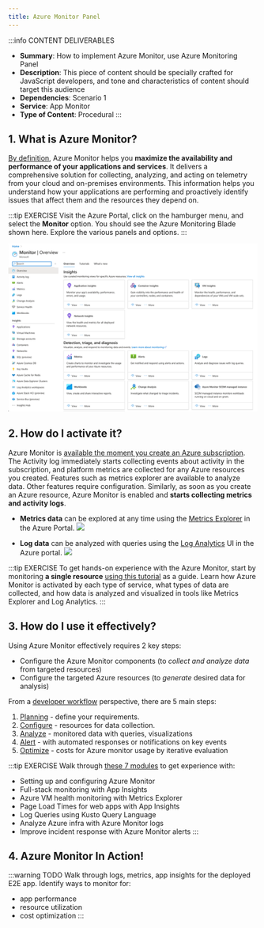 ```yaml
---
title: Azure Monitor Panel
---
```


:::info CONTENT DELIVERABLES

- **Summary**: How to implement Azure Monitor, use Azure Monitoring Panel
- **Description**: This piece of content should be specially crafted for JavaScript developers, and tone and characteristics of content should target this audience
- **Dependencies**: Scenario 1
- **Service**: App Monitor
- **Type of Content**: Procedural
  :::

## 1. What is Azure Monitor?

[By definition](https://learn.microsoft.com/en-us/azure/azure-monitor/overview), Azure Monitor helps you **maximize the availability and performance of your applications and services**. It delivers a comprehensive solution for collecting, analyzing, and acting on telemetry from your cloud and on-premises environments. This information helps you understand how your applications are performing and proactively identify issues that affect them and the resources they depend on.

:::tip EXERCISE
Visit the Azure Portal, click on the hamburger menu, and select the **Monitor** option. You should see the Azure Monitoring Blade shown here. Explore the various panels and options.
:::

![](./monitor/azure-monitor-blade.png)

## 2. How do I activate it?

Azure Monitor is [available the moment you create an Azure subscription](https://learn.microsoft.com/en-us/azure/azure-monitor/getting-started). The Activity log immediately starts collecting events about activity in the subscription, and platform metrics are collected for any Azure resources you created. Features such as metrics explorer are available to analyze data. Other features require configuration. Similarly, as soon as you create an Azure resource, Azure Monitor is enabled and **starts collecting metrics and activity logs**.

- **Metrics data** can be explored at any time using the [Metrics Explorer](https://learn.microsoft.com/en-us/azure/azure-monitor/essentials/metrics-charts) in the Azure Portal.
  ![](https://learn.microsoft.com/en-us/azure/azure-monitor/media/overview/metrics.png)

- **Log data** can be analyzed with queries using the [Log Analytics](https://learn.microsoft.com/en-us/azure/azure-monitor/logs/log-query-overview) UI in the Azure portal.
  ![](https://learn.microsoft.com/en-us/azure/azure-monitor/media/overview/logs.png)

:::tip EXERCISE
To get hands-on experience with the Azure Monitor, start by monitoring **a single resource** [using this tutorial](https://learn.microsoft.com/en-us/azure/azure-monitor/essentials/monitor-azure-resource) as a guide. Learn how Azure Monitor is activated by each type of service, what types of data are collected, and how data is analyzed and visualized in tools like Metrics Explorer and Log Analytics.
:::

## 3. How do I use it effectively?

Using Azure Monitor effectively requires 2 key steps:

- Configure the Azure Monitor components (to _collect and analyze data_ from targeted resources)
- Configure the targeted Azure resources (to _generate_ desired data for analysis)

From a [developer workflow](https://learn.microsoft.com/en-us/azure/azure-monitor/getting-started#getting-started-workflow) perspective, there are 5 main steps:

1.  [Planning](https://learn.microsoft.com/en-us/azure/azure-monitor/best-practices-plan) - define your requirements.
2.  [Configure](https://learn.microsoft.com/en-us/azure/azure-monitor/best-practices-data-collection) - resources for data collection.
3.  [Analyze](https://learn.microsoft.com/en-us/azure/azure-monitor/best-practices-analysis) - monitored data with queries, visualizations
4.  [Alert](https://learn.microsoft.com/en-us/azure/azure-monitor/best-practices-alerts) - with automated responses or notifications on key events
5.  [Optimize](https://learn.microsoft.com/en-us/azure/azure-monitor/best-practices-alerts) - costs for Azure monitor usage by iterative evaluation

:::tip EXERCISE
Walk through [these 7 modules](https://learn.microsoft.com/en-us/training/paths/monitor-usage-performance-availability-resources-azure-monitor) to get experience with:

- Setting up and configuring Azure Monitor
- Full-stack monitoring with App Insights
- Azure VM health monitoring with Metrics Explorer
- Page Load Times for web apps with App Insights
- Log Queries using Kusto Query Language
- Analyze Azure infra with Azure Monitor logs
- Improve incident response with Azure Monitor alerts
  :::

## 4. Azure Monitor In Action!

:::warning TODO
Walk through logs, metrics, app insights for the deployed E2E app. Identify ways to monitor for:

- app performance
- resource utilization
- cost optimization
  :::
